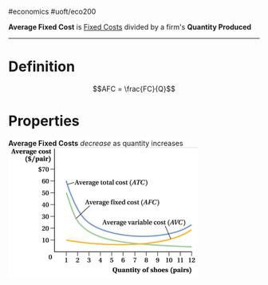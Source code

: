 #economics #uoft/eco200 

**Average Fixed Cost** is [Fixed Costs](Fixed%20Cost.md) divided by a firm's **Quantity Produced**

---
# Definition
$$AFC = \frac{FC}{Q}$$
# Properties
**Average Fixed Costs** *decrease* as quantity increases
	![Pasted image 20240110220021](attachments/Pasted%20image%2020240110220021.png)